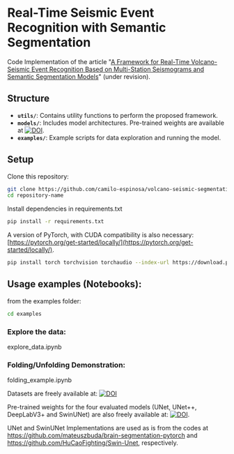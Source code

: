 
# Real-Time Seismic Event Recognition with Semantic Segmentation


Code Implementation of the article "[A Framework for Real-Time Volcano-Seismic Event Recognition Based on Multi-Station Seismograms and Semantic Segmentation Models](link-to-paper)" (under revision).

## Structure
- **`utils/`**: Contains utility functions to perform the proposed framework.
- **`models/`**: Includes model architectures. Pre-trained weights are available at [![DOI](https://zenodo.org/badge/DOI/10.5281/zenodo.1234567.svg)](10.5281/zenodo.13902232).
- **`examples/`**: Example scripts for data exploration and running the model.


## Setup
Clone this repository:
```bash
git clone https://github.com/camilo-espinosa/volcano-seismic-segmentation.git
cd repository-name
```
Install dependencies in requirements.txt

```bash
pip install -r requirements.txt
```
A version of PyTorch, with CUDA compatibility is also necessary: [https://pytorch.org/get-started/locally/](https://pytorch.org/get-started/locally/).

```bash
pip install torch torchvision torchaudio --index-url https://download.pytorch.org/whl/cu124
```

## Usage examples (Notebooks):

from the examples folder:
```bash
cd examples
```
### Explore the data: 
explore_data.ipynb

### Folding/Unfolding Demonstration: 
folding_example.ipynb


Datasets are freely available at: 
[![DOI](https://zenodo.org/badge/DOI/10.5281/zenodo.1234567.svg)](10.5281/zenodo.13901244)

Pre-trained weights for the four evaluated models (UNet, UNet++, DeepLabV3+ and SwinUNet) are also freely available at: 
[![DOI](https://zenodo.org/badge/DOI/10.5281/zenodo.1234567.svg)](10.5281/zenodo.13902232).

UNet and SwinUNet Implementations are used as is from the codes at https://github.com/mateuszbuda/brain-segmentation-pytorch and https://github.com/HuCaoFighting/Swin-Unet, respectively.
